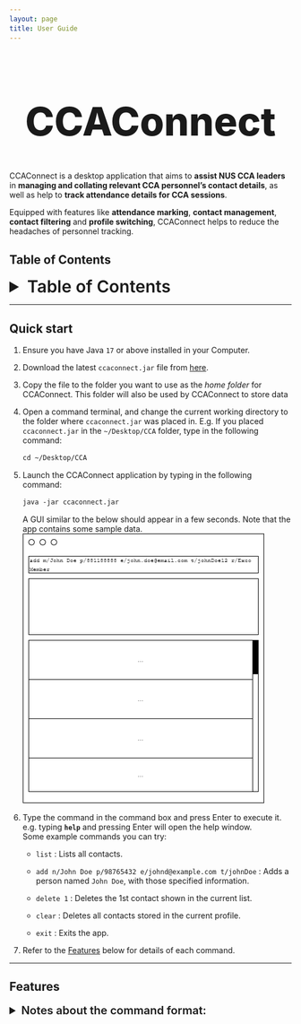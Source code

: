 ```yaml
---
layout: page
title: User Guide
---
```

<!-- Project Title -->
<div align="center">
  <h1 style="font-weight:800;font-size:70px;">CCAConnect</h1>
</div>

CCAConnect is a desktop application that aims to **assist NUS CCA leaders** in **managing and collating relevant CCA personnel’s contact details**, as well as help to **track attendance details for CCA sessions**.

Equipped with features like **attendance marking**, **contact management**, **contact filtering** and **profile switching**, CCAConnect helps to reduce the headaches of personnel tracking.

<!-- Table of Content -->
## Table of Contents
<details>
  <summary style="font-weight:600;font-size:30px;">Table of Contents</summary>

+ <a href="#quick-start" style="font-size:20px;">Quick Start</a>
+ <a href="#features" style="font-size:20px;">Features</a>
+ <a href="#faq" style="font-size:20px;">FAQ</a>
+ <a href="#known-issues" style="font-size:20px;">Known Issues</a>
+ <a href="#command-summary" style="font-size:20px;">Command Summary</a>
</details>

--------------------------------------------------------------------------------------------------------------------

## Quick start

1. Ensure you have Java `17` or above installed in your Computer.

1. Download the latest `ccaconnect.jar` file from [here](https://github.com/AY2425S1-CS2103T-F11-2/tp/releases).

1. Copy the file to the folder you want to use as the _home folder_ for CCAConnect. This folder will also be used by CCAConnect to store data

1. Open a command terminal, and change the current working directory to the folder where `ccaconnect.jar` was placed in. E.g. If you placed `ccaconnect.jar` in the `~/Desktop/CCA` folder, type in the following command:
    ```dtd
    cd ~/Desktop/CCA
    ```

1. Launch the CCAConnect application by typing in the following command:
    ```dtd
    java -jar ccaconnect.jar
    ```

   A GUI similar to the below should appear in a few seconds. Note that the app contains some sample data.<br>
   ![Ui](images/Ui.png)

1. Type the command in the command box and press Enter to execute it. e.g. typing **`help`** and pressing Enter will open the help window.<br>
   Some example commands you can try:

   * `list` : Lists all contacts.

   * `add n/John Doe p/98765432 e/johnd@example.com t/johnDoe` : Adds a person named `John Doe`, with those specified information.

   * `delete 1` : Deletes the 1st contact shown in the current list.

   * `clear` : Deletes all contacts stored in the current profile.

   * `exit` : Exits the app.

1. Refer to the [Features](#features) below for details of each command.

--------------------------------------------------------------------------------------------------------------------

## Features

<details>
  <summary style="font-weight:600;font-size:20px;">Notes about the command format:</summary>

  + Words in `UPPER_CASE` are the parameters to be supplied by the user.<br>
  e.g. in `add n/NAME`, `NAME` is a parameter which can be used as `add n/John Doe`.
  + Items in square brackets are optional.<br>
    e.g `n/NAME [t/TAG]` can be used as `n/John Doe t/friend` or as `n/John Doe`.

* Items in square brackets are optional.<br>
  e.g `n/NAME [t/TAG]` can be used as `n/John Doe t/friend` or as `n/John Doe`.

* Items with `…`​ after them can be used multiple times. If the item is optional, e.g. `[r/ROLE]…​`, it can also be used zero times<br>
  e.g. `[r/ROLE]…​` can be used as ` ` (i.e. 0 times), `r/exco`, `r/member r/exco` etc.

  + Parameters can be in any order.<br>
      e.g. if the command specifies `n/NAME p/PHONE_NUMBER`, `p/PHONE_NUMBER n/NAME` is also acceptable.

* The parameter prefixes (e.g. `n/`) with leading spaces are considered restricted keywords, and may not be present within existing parameters. However, for some parameters, using it within the parameter without a leading space (e.g. `n/a` within `ROLE`) is allowed
</div>

[!Warning]
> If you are using a PDF version of this document, be careful when copying and pasting commands that span multiple lines as space characters surrounding line-breaks may be omitted when copied over to the application.

### Viewing help : `help`

Opens a new window that displays a list of all available commands along with their usage instructions.

![help message](images/helpMessage.png)
#### Format
```
help
```


### Adding a person: `add`

Adds a person to the address book.

#### Format
```
add n/NAME p/PHONE_NUMBER e/EMAIL t/TELEGRAM [r/ROLE]…​ [f/]
```

#### Alias
`a` can be used in place of `add`.

#### Parameters

|Parameter|Prefix|Compulsory?| Remarks                                                                                                                                    |
|---------|------|-----------|--------------------------------------------------------------------------------------------------------------------------------------------|
|`NAME`|`n/`|Yes| Represents the name of a contact.<br/> Should contain non-numeric characters and spaces, and should not be blank.                          |
|`PHONE_NUMBER`|`p/`|Yes| Represents the phone number of a contact.<br/> Should be a valid Singapore phone number (i.e. have 8 digits and start with 3, 6, 8, or 9). |
|`EMAIL`|`e/`|Yes| Represents the email of a contact.<br/> Should be a valid email address (follow the restrictions provided in the error message).           |
|`TELEGRAM`|`t/`|Yes| Represents the telegram handle of a contact.<br/> Should be alphanumeric characters, and be between 5-32 characters long.                  |
|`ROLE`|`r/`|No| Represents the role(s) held by the contact.<br/> Should be between 1-20 characters long.                                                   
|      |`f/`|No| Represents the favouriting of a contact.<br/> This keyword should be included only if you intend for this contact to be a favourite contact.|

<div markdown="span" class="alert alert-primary">:bulb: **Tip:**
A person is uniquely identified by his/her **telegram handle**
</div>

<div markdown="span" class="alert alert-primary">:bulb: **Tip:**
A person can have any number of roles (including 0)


#### Example
* `add n/John Doe p/98765432 e/johnd@example.com t/johnDoe12`
* `a n/Betsy Crowe r/chairperson e/betsycrowe@example.com t/betsyC p/81234567 r/member f/`

### Listing all persons : `list`

Shows a list of all persons in the address book. <br/>
This can be used to reset the list of contacts back to its unfiltered state

#### Format
```
list
```

#### Alias
`l` can be used in place of `list`.

### Editing a person : `edit`

Edits an existing person in the address book.

#### Format
```
edit INDEX [n/NAME] [p/PHONE] [e/EMAIL] [a/ADDRESS] [r/ROLE]…​
```

#### Alias
`e` can be used in place of `edit`.

#### Parameters
|Parameter|Prefix| Compulsory? | Remarks                                                                                                                                                                                                      |
|---------|------|-------------|--------------------------------------------------------------------------------------------------------------------------------------------------------------------------------------------------------------|
|`INDEX`|   | Yes         | Edits the person at the specified `INDEX`.<br/> The index refers to the index number shown in the displayed person list.<br/> The index **must be a positive integer** (e.g. 1, 2, 3, …​, 2147483647).|        
|`NAME`|`n/`| No          | Represents the name of a contact.<br/> Should contain non-numeric characters and spaces, and should not be blank.                                                                                            |
|`PHONE_NUMBER`|`p/`| No          | Represents the phone number of a contact.<br/> Should be a valid Singapore phone number (i.e. have 8 digits and start with 3, 6, 8, or 9).                                                                   |
|`EMAIL`|`e/`| No          | Represents the email of a contact.<br/> Should be a valid email address (follow the restrictions provided in the error message).                                                                             |
|`TELEGRAM`|`t/`| No          | Represents the telegram handle of a contact.<br/> Should be alphanumeric characters, and be between 5-32 characters long.                                                                                    |
|`ROLE`|`r/`| No          | Represents the role(s) held by the contact.<br/> Should be between 1-20 characters long.<br/> When editing roles, the existing roles of the person will be removed. I.e. Adding of roles is *not* cumulative.|
|      |`f/`| No          | Represents the favouriting of a contact.<br/> This keyword should be included only if you intend for this contact to be a favourite contact.                                                                 |
|      |`nf/`| No         | Represents unfavouriting of a contact. <br/> This keyword should be included only if you intend for this contact to be unfavourited.                                                                         |
* At least one of the optional fields must be provided.
* Existing values will be updated to the input values.
* Only one of `f/` or `nf/` should be present in the command at once, not both.

<div markdown="span" class="alert alert-primary">:bulb: **Tip:**
You can remove all the person’s roles by typing `r/` without specifying any roles after it.
</div>

#### Example
*  `edit 1 p/91234567 e/johndoe@example.com` Edits the phone number and email address of the 1st person to be `91234567` and `johndoe@example.com` respectively.
*  `edit 2 n/Betsy Crower t/` Edits the name of the 2nd person to be `Betsy Crower` and clears all existing roles.

### Locating persons: `find`

Search for contact(s) whose contact details satisfy either of the following:
1. Name contains any of the given name keyword(s)
2. Has a role stated by any of the role keyword(s)
3. Telegram handle which matches exactly with any of the given telegram keyword(s)
4. Is a favourite contact

#### Format
```
find [n/NAMEKEYWORD]…​ [r/ROLEKEYWORD]…​ [t/TELEGRAMKEYWORD]…​ [f/] 
```

<div markdown="span" class="alert alert-primary">:bulb: **Tip:**
When using `find`, at least **one** of the optional parameters must be included.
</div>

#### Alias
`f` can be used in place of `find`.

#### Parameters
|Parameter|Prefix|Compulsory?| Remarks                                                                                                                                                                    |
|---------|------|-----------|----------------------------------------------------------------------------------------------------------------------------------------------------------------------------|
|`NAMEKEYWORD`|`n/`|No| Represents the name to be searched.<br/> `NAMEKEYWORD` can be a partial match for the name                                                                                 |
|`ROLEKEYWORD`|`r/`|No| Represents the role to be searched.<br/> `ROLEKEYWORD` has to match exactly with the role. <br/> Contacts with roles matching at least one `ROLEKEYWORD` will be returned. |
|`TELEGRAMKEYWORD`|`t/`|No| Represents the telegram handle to be searched.<br/> `TELEGRAMKEYWORD` has to match exactly with the telegram handle                                                        |
|                |`f/`|No| Represents finding all contacts that have been favourited                                                                                                                  |

* The search is case-insensitive for all parameters. E.g `hans` will match `Hans`
* Persons matching at least one keyword will be returned (i.e. `OR` search).

#### Example
##### Usage: Find by name
* `find n/john` returns `John Doe`, `John`, `Bob Johnson`<br>
  ![result for 'find n/john'](images/findJohnDoeJohnBobJohnson.png)

##### Usage: Find by role
* `find r/exco` returns `Michael` who has the role `exco`<br>
  ![result for 'find r/exco'](images/findExcoResult.png)

##### Usage: Find by telegram
* `find t/eveadams` returns `Eve Adams` who has a telegram handle `eveadams`<br>
  ![result for 'find t/eveadams'](images/findeveadamsResult.png)

##### Usage: Find by favourite
* `find f/` returns all 4 favourite contacts<br>
  ![result for 'find f/'](images/findFavouriteResult.png)

##### Usage: Find composition
Composing all 4 types of search will give an `OR` search, a contact that has at least one matching criteria will be returned.
* `find n/john f/` returns all contacts with a name that partially matches `john`, **OR** are favourited contacts

### Sorting the contacts: `sort`

Sorts the list of contacts by name, in a user-specified order.<br/>
Sorting works together with the `find` command, meaning that if you sort after reducing the number of listed contacts, the sorting occurs for those listed contacts.

#### Format
`sort ORDER`

#### Alias
`so` can be used in place of `sort`

#### Parameters
|Parameter|Prefix|Compulsory?| Remarks                                                                                    |
|---------|------|-----------|--------------------------------------------------------------------------------------------|
|`ORDER` |      | Yes        |`ORDER` can only take the form of 3 possible options:<br/> `asc` - sorts by name in ascending order. <br/> `desc` - sorts by name in descending order. <br/> `og` - sorts by name in the original order, based on the initial positioning of the contacts.|

### Example
* `sort asc` sorts the current list of contacts by name, in ascending order

<div markdown="span" class="alert alert-primary">:bulb: **Tip:**
Even though `sort` orders the list of contacts in alphabetical order of their names, this action is case-insensitive. This means that the letters `A` and `a` will be treated equally, for instance.
</div>

### Deleting a person : `delete`

Deletes the specified person from the address book.

#### Format
```
delete INDEX
```

#### Alias
`d` can be used in place of `delete`.

#### Parameters
|Parameter|Prefix|Compulsory?| Remarks                                                                                                                  |
|---------|------|-----------|--------------------------------------------------------------------------------------------------------------------------|
|`INDEX`|        |Yes        | Deletes the person at the specified `INDEX`.<br/> The index **must be a positive integer**, e.g. 1, 2, 3, …​, 2147483647.|

* The index refers to the index number shown in the displayed person list. This can change having previously used commands such as `find` or `sort`

#### Examples
* `list` followed by `delete 2` deletes the 2nd person in the address book.
* `find n/Betsy` followed by `delete 1` deletes the 1st person in the results of the `find` command.

### Listing all members for attendance : `attendance`

Lists all contacts that have the role “Member” in the address book, making it easier to check and mark attendance for them directly.

#### Format
```
attendance
```

#### Alias
`atd` can be used in place of `attendance`.

#### Parameters
This command does not take any additional parameters.

If any extra input is provided, an error message will be displayed.

#### Example
![result for 'attendance'](images/ListAttendanceResult.png)

### Marking attendance : `mark`

Marks attendance for **members** with specified Telegram handles on a specific date.

#### Format
```
mark t/TELEGRAM…​ d/DATE
```

#### Alias
`m` can be used in place of `mark`.

#### Parameters
| Parameter  |Prefix|Compulsory?| Remarks                                                                                                                                                                                                                                                                                                                                                            |
|------------|------|-----------|--------------------------------------------------------------------------------------------------------------------------------------------------------------------------------------------------------------------------------------------------------------------------------------------------------------------------------------------------------------------|
| `TELEGRAM` |`t/`|Yes| `TELEGRAM` must match exactly alphabetically to the telegram handle of the contact that is being marked. <br/> Note that `TELEGRAM` is not case-sensitive.<br/> `mark` accepts multiple handles separated by spaces, each beginning with `t/`. E.g. `... t/usera t/userb ...`.<br/> **Only telegram handles of contacts with the role of `Member` can be marked.** 
|`DATE`|`d/`|Yes| `DATE` follows the format YYYY-MM-DD, e.g. `2024-10-11`, and should be an actual date no later than the current date. <br/> If multiple dates are included in the command, only the last one will be recorded as the attendance date.                                                                                                                              |

#### Example
* `mark t/toom t/maary d/2024-11-02`

  ![result of command `mark t/toom t/maary d/2024-11-02`](images/MarkCommandResult.png)

* Mark attendance of contact with telegram `toom` first, then input command `mark t/toom t/maary d/2024-11-02`

  ![img_3.png](images/RepeatedMarkCommandResult.png)  

* Mark attendance of a non-member contact `mark t/jerry d/2024-11-02`

  ![result of command `mark t/jerry d/2024-11-02`](images/MarkNonMemberCommandResult.png)


### Unmarking attendance : `unmark`

Unmarks attendance for **members** with specified Telegram handles on a specific date.

#### Format
```
unmark t/TELEGRAM…​ d/DATE
```

#### Alias
`um` can be used in place of `unmark`.


#### Parameters
| Parameter  |Prefix|Compulsory?| Remarks                                                                                                                                                                                                                                                                                                                                                            |
|------------|------|-----------|--------------------------------------------------------------------------------------------------------------------------------------------------------------------------------------------------------------------------------------------------------------------------------------------------------------------------------------------------------------------|
| `TELEGRAM` |`t/`|Yes| `TELEGRAM` must match exactly alphabetically to the telegram handle of the contact that is being marked. <br/> Note that `TELEGRAM` is not case-sensitive.<br/> `mark` accepts multiple handles separated by spaces, each beginning with `t/`. E.g. `... t/usera t/userb ...`.<br/> **Only telegram handles of contacts with the role of `Member` can be marked.** 
|`DATE`|`d/`|Yes| `DATE` follows the format YYYY-MM-DD, e.g. `2024-10-11`, and should be an actual date no later than the current date. <br/> If multiple dates are included in the command, only the last one will be recorded as the attendance date.                                                                                                                              |

### Clearing all entries : `clear`

Clears all entries from the address book.

<div markdown="span" class="alert alert-warning">:exclamation: **Caution:**
This action permanently deletes all the entries from the address book! **Use with extreme caution**.
</div>

#### Format
```
clear
```

#### Alias
`c` can be used in place of `clear`


### Viewing a specific contact : `view`

Views all the contact information of the specified contact.

Format: `view t/TELEGRAM_HANDLE`

* Displays all contact information of the person with specified `TELEGRAM_HANDLE`
* `TELEGRAM_HANDLE` must contain 5 - 32 characters, and can only contain letters, numbers and underscores.

Examples:
* `view t/bob12` displays page containing all the information of the person with telegram handle `@bob12`<br>
![result for `view t/bob12`](images/viewBob12.png)

### Exiting the program : `exit`

Exits the program.

#### Format
```
exit
```

### Switching a profile : `switch`
The `switch` command allows you to change the current session to a specified profile.
- If a valid profile name is provided, the session will switch to that profile.
  - If the profile already exists, it will switch to the existing profile.
  - If the profile does not exist, a new profile with that name will be created.


- If no profile name is provided (empty input) and multiple profiles exist, the command will display a list of
available profiles to switch to.
- Attempting to switch to the currently active profile will not perform a switch.

#### Format
```
switch PROFILE
```

#### Alias
`sw` can be used in place of `switch`

#### Parameters
| Parameter  |Prefix|Compulsory?| Remarks                                                                                                                                                                                                                                                                                        |
|------------|------|-----------|------------------------------------------------------------------------------------------------------------------------------------------------------------------------------------------------------------------------------------------------------------------------------------------------|
|`PROFILE` |       |Yes         | `PROFILE` specifies the profile that `switch` will attempt to switch to.<br/> `PROFILE` must be between 1 and 30 characters, and can only contain letters (a-z, A-Z), numbers (0-9), hyphens (-), and underscores (_).<br/> `PROFILE` names are **case-insensitive** and treated as lowercase. |

#### Example
  - `switch john-doe` switches to a profile named 'john-doe'
  - `sw ALICE` switches to a profile named 'alice'
  - `switch` lists all available profiles that you can switch to, if they exist.

### Deleting a profile: `deleteProfile`

The `deleteProfile` command removes an existing profile from the system.
  
#### Format
```
deleteProfile PROFILE
```

#### Alias
`delp` can be used in place of `deleteProfile`

#### Parameters
| Parameter  |Prefix|Compulsory?| Remarks                                                                                                                                                                                                                                                            |
|------------|------|-----------|--------------------------------------------------------------------------------------------------------------------------------------------------------------------------------------------------------------------------------------------------------------------|
|`PROFILE` |       |Yes         | `PROFILE` specifies the profile that `deleteProfile` will attempt to delete.<br/> `PROFILE` must meet all requirements from the `switch` command, and should be an existing profile. <br/> Additionally, `PROFILE` must not refer to the currently active profile. |


#### Example
Assuming your current profile is `addressbook`, then:
* `deleteProfile addressbook` is not allowed because `addressbook` is the active profile.
* `sw alice` switches the current profile to `alice`
* `delp addressbook` deletes the `addressbook` profile after switching to 'alice'


### Saving the data

AddressBook data are saved in the hard disk automatically after any command that changes the data. There is no need to save manually.

### Editing the data file

AddressBook data are saved automatically as a JSON file `[JAR file location]/data/addressbook.json`. Advanced users are welcome to update data directly by editing that data file.


If your changes to the data file makes its format invalid, AddressBook will discard all data and start with an empty data file at the next run. Hence, it is recommended to take a backup of the file before editing it.<br>
Furthermore, certain edits can cause the AddressBook to behave in unexpected ways (e.g., if a value entered is outside of the acceptable range). Therefore, edit the data file only if you are confident that you can update it correctly.



--------------------------------------------------------------------------------------------------------------------

## FAQ

**Q**: How do I transfer my data to another Computer?<br>
**A**: Install the app in the other computer and overwrite the empty data file it creates with the file that contains the data of your previous CCAConnect home folder.

--------------------------------------------------------------------------------------------------------------------

## Known issues

1. **When using multiple screens**, if you move the application to a secondary screen, and later switch to using only the primary screen, the GUI will open off-screen. The remedy is to delete the `preferences.json` file created by the application before running the application again.
2. **If you minimize the Help Window** and then run the `help` command (or use the `Help` menu, or the keyboard shortcut `F1`) again, the original Help Window will remain minimized, and no new Help Window will appear. The remedy is to manually restore the minimized Help Window.

--------------------------------------------------------------------------------------------------------------------

## Command summary

Action | Format                                                                  | Example Usage|
--------|-------------------------------------------------------------------------|-------------|
**Add** | `add n/NAME p/PHONE_NUMBER e/EMAIL a/ADDRESS [r/ROLE]…​`                |`add n/James Ho p/82224444 e/jamesho@example.com t/jamesho r/logistics`
**Clear** | `clear`                                                                 |`clear`
**Delete** | `delete INDEX`                                                          | `delete 3`
**Delete Profile** | `deleteProfile PROFILE`                                                 |`deleteProfile alice`
**Edit** | `edit INDEX [n/NAME] [p/PHONE_NUMBER] [e/EMAIL] [a/ADDRESS] [r/ROLE]…​` |`edit 2 n/James Lee e/jameslee@example.com`
**Find** | `find [n/NAMEKEYWORD]…​ [r/ROLEKEYWORD]…​ [t/TELEGRAMKEYWORD]…​ [f/]`   | `find n/James Jake`
**Sort** | `sort ORDER`                                                            |`sort ASC`
**Switch** | `switch PROFILE`                                                        |`switch alice`
**List** | `list`                                                                  |`list`
**Help** | `help`                                                                  |`help`
**Attendance** | `attendance`                                                            |`attendance`
**Mark Attendance** | `mark t/TELEGRAM…​ d/DATE`                                              |`mark t/berniceYu t/alexYeoh d/2024-11-02`
**Unmark Attendance** | `unmark t/TELEGRAM…​ d/DATE`                                            |`unmark t/berniceYu d/2024-11-02`
**View** | `view t/TELEGRAM_HANDLE`<br> e.g., `view t/bob123`
